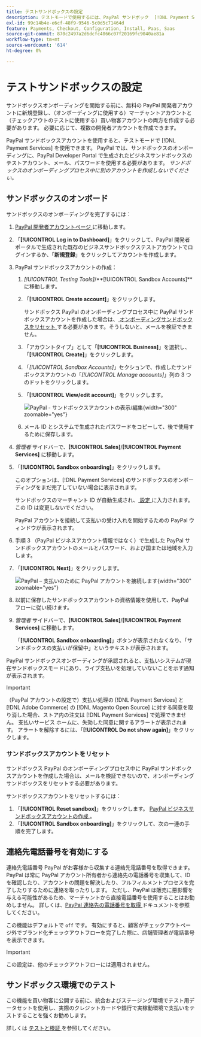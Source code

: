 ```yaml
---
title: テストサンドボックスの設定
description: テストモードで使用するには、PayPal サンドボック  [!DNL Payment Services]  アカウントを使用します。
exl-id: 99c14b4e-e6cf-48f9-9546-5c0d5c71464d
feature: Payments, Checkout, Configuration, Install, Paas, Saas
source-git-commit: 870c2497a2d6dcfc4066c07f20169fc9040ae81a
workflow-type: tm+mt
source-wordcount: '614'
ht-degree: 0%

---
```


# テストサンドボックスの設定

サンドボックスオンボーディングを開始する前に、無料の PayPal 開発者アカウントに新規登録し、（オンボーディングに使用する）マーチャントアカウントと（チェックアウトのテストに使用する）買い物客アカウントの両方を作成する必要があります。 必要に応じて、複数の開発者アカウントを作成できます。

PayPal サンドボックスアカウントを使用すると、テストモードで [!DNL Payment Services] を使用できます。 PayPal では、サンドボックスのオンボーディングに、PayPal Developer Portal で生成されたビジネスサンドボックスのテストアカウント、メール、パスワードを使用する必要があります。 *サンドボックスのオンボーディングプロセス中に別のアカウントを作成しないでください。*

## サンドボックスのオンボード

サンドボックスのオンボーディングを完了するには：

1. [PayPal 開発者アカウントページ ](https://developer.paypal.com/developer/accounts/) に移動します。
1. 「**[!UICONTROL Log in to Dashboard]**」をクリックして、PayPal 開発者ポータルで生成された既存のビジネスサンドボックステストアカウントでログインするか、「**新規登録**」をクリックしてアカウントを作成します。
1. PayPal サンドボックスアカウントの作成：
   1. _[!UICONTROL Testing Tools]_/**[!UICONTROL Sandbox Accounts]**に移動します。
   1. 「**[!UICONTROL Create account]**」をクリックします。

      サンドボックス PayPal のオンボーディングプロセス中に PayPal サンドボックスアカウントを作成した場合は、[ オンボーディングサンドボックスをリセット ](#reset-your-sandbox-account) する必要があります。そうしないと、メールを検証できません。

   1. 「アカウントタイプ」として「**[!UICONTROL Business]**」を選択し、「**[!UICONTROL Create]**」をクリックします。
   1. 「_[!UICONTROL Sandbox Accounts]_」セクションで、作成したサンドボックスアカウントの「_[!UICONTROL Manage accounts]_」列の 3 つのドットをクリックします。
   1. 「**[!UICONTROL View/edit account]**」をクリックします。

      ![PayPal - サンドボックスアカウントの表示/編集 ](assets/onboarding-viewedit-sandbox.png){width="300" zoomable="yes"}

   1. メール ID とシステムで生成されたパスワードをコピーして、後で使用するために保存します。

1. _管理者_ サイドバーで、**[!UICONTROL Sales]**/**[!UICONTROL Payment Services]** に移動します。
1. 「**[!UICONTROL Sandbox onboarding]**」をクリックします。

   このオプションは、[!DNL Payment Services] のサンドボックスのオンボーディングをまだ完了していない場合に表示されます。

   サンドボックスのマーチャント ID が自動生成され、[ 設定 ](configure-admin.md) に入力されます。 この ID は変更しないでください。

   PayPal アカウントを接続して支払いの受け入れを開始するための PayPal ウィンドウが表示されます。

1. 手順 3 （PayPal ビジネスアカウント情報ではなく）で生成した PayPal サンドボックスアカウントのメールとパスワード、および国または地域を入力します。
1. 「**[!UICONTROL Next]**」をクリックします。

   ![PayPal – 支払いのために PayPal アカウントを接続します ](assets/paypal-connectacct.png){width="300" zoomable="yes"}

1. 以前に保存したサンドボックスアカウントの資格情報を使用して、PayPal フローに従い続けます。
1. _管理者_ サイドバーで、**[!UICONTROL Sales]**/**[!UICONTROL Payment Services]** に移動します。

   「**[!UICONTROL Sandbox onboarding]**」ボタンが表示されなくなり、「サンドボックスの支払いが保留中」というテキストが表示されます。

PayPal サンドボックスオンボーディングが承認されると、支払いシステムが現在サンドボックスモードにあり、ライブ支払いを処理していないことを示す通知が表示されます。

>[!IMPORTANT]
>
>（PayPal アカウントの設定で）支払い処理の [!DNL Payment Services] と [!DNL Adobe Commerce] の [!DNL Magento Open Source] に対する同意を取り消した場合、ストア内の注文は [!DNL Payment Services] で処理できません。 支払いサービス ホームに、失効した同意に関するアラートが表示されます。 アラートを解除するには、「**[!UICONTROL Do not show again]**」をクリックします。

### サンドボックスアカウントをリセット

サンドボックス PayPal のオンボーディングプロセス中に PayPal サンドボックスアカウントを作成した場合は、メールを検証できないので、オンボーディングサンドボックスをリセットする必要があります。

サンドボックスアカウントをリセットするには：

1. 「**[!UICONTROL Reset sandbox]**」をクリックします。 [PayPal ビジネスサンドボックスアカウントの作成 ](https://developer.paypal.com/docs/api-basics/sandbox/accounts/#create-a-business-sandbox-account)。
1. 「**[!UICONTROL Sandbox onboarding]**」をクリックして、次の一連の手順を完了します。

## 連絡先電話番号を有効にする

連絡先電話番号 PayPal がお客様から収集する連絡先電話番号を取得できます。 PayPal は常に PayPal アカウント所有者から連絡先の電話番号を収集して、ID を確認したり、アカウントの問題を解決したり、フルフィルメントプロセスを完了したりするために連絡を取ったりします。 ただし、PayPal は販売に悪影響を与える可能性があるため、マーチャントから直接電話番号を使用することはお勧めしません。 詳しくは、[PayPal 連絡先の電話番号を取得 ](https://www.sandbox.paypal.com/businessmanage/preferences/website) ドキュメントを参照してください。

この機能はデフォルトで `off` です。 有効にすると、顧客がチェックアウトページ外でブランド化チェックアウトフローを完了した際に、店舗管理者が電話番号を表示できます。

>[!IMPORTANT]
>
>この設定は、他のチェックアウトフローには適用されません。

## サンドボックス環境でのテスト

この機能を買い物客に公開する前に、統合およびステージング環境でテスト用データセットを使用し、実際のクレジットカードや銀行で実稼動環境で支払いをテストすることを強くお勧めします。

詳しくは [ テストと検証 ](test-validate.md) を参照してください。

